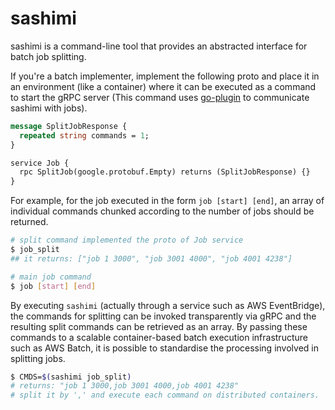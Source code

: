 # sashimi
sashimi is a command-line tool that provides an abstracted interface for batch job splitting.

If you're a batch implementer, implement the following proto and place it in an environment (like a container) where it can be executed as a command to start the gRPC server (This command uses [go-plugin](https://github.com/hashicorp/go-plugin) to communicate sashimi with jobs).

```proto
message SplitJobResponse {
  repeated string commands = 1;
}

service Job {
  rpc SplitJob(google.protobuf.Empty) returns (SplitJobResponse) {}
}
```

For example, for the job executed in the form `job [start] [end]`, an array of individual commands chunked according to the number of jobs should be returned.

```sh
# split command implemented the proto of Job service
$ job_split
## it returns: ["job 1 3000", "job 3001 4000", "job 4001 4238"]

# main job command
$ job [start] [end]
```

By executing `sashimi` (actually through a service such as AWS EventBridge), the commands for splitting can be invoked transparently via gRPC and the resulting split commands can be retrieved as an array. By passing these commands to a scalable container-based batch execution infrastructure such as AWS Batch, it is possible to standardise the processing involved in splitting jobs.

```sh
$ CMDS=$(sashimi job_split)
# returns: "job 1 3000,job 3001 4000,job 4001 4238"
# split it by ',' and execute each command on distributed containers.
```
